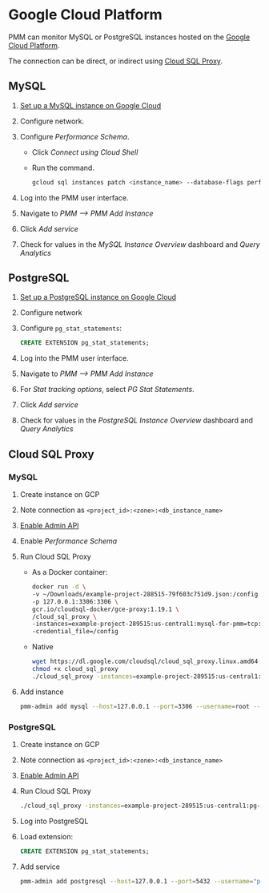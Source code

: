 # Google Cloud Platform

PMM can monitor MySQL or PostgreSQL instances hosted on the [Google Cloud Platform][GOOGLE_CLOUD].

The connection can be direct, or indirect using [Cloud SQL Proxy][GOOGLE_CLOUD_SQL_PROXY].


## MySQL

1. [Set up a MySQL instance on Google Cloud][GOOGLE_CLOUD_MYSQL]

2. Configure network.

3. Configure *Performance Schema*.

	- Click *Connect using Cloud Shell*

	- Run the command.

		```sh
		gcloud sql instances patch <instance_name> --database-flags performance_schema=on
		```

4. Log into the PMM user interface.

5. Navigate to *PMM --> PMM Add Instance*

5. Click *Add service*

6. Check for values in the *MySQL Instance Overview* dashboard and *Query Analytics*

<!--
pmm-admin add ?
-->


## PostgreSQL

1. [Set up a PostgreSQL instance on Google Cloud][GOOGLE_CLOUD_POSTGRESQL]

2. Configure network

3. Configure `pg_stat_statements`:

	```sql
	CREATE EXTENSION pg_stat_statements;
	```

<!--
Why not pg_stat_monitor?
Anything to check extensions are present?
-->

4. Log into the PMM user interface.

5. Navigate to *PMM --> PMM Add Instance*

6. For *Stat tracking options*, select *PG Stat Statements*.

7. Click *Add service*

8. Check for values in the *PostgreSQL Instance Overview* dashboard and *Query Analytics*








## Cloud SQL Proxy

### MySQL

1. Create instance on GCP

2. Note connection as `<project_id>:<zone>:<db_instance_name>`

3. [Enable Admin API][GOOGLE_CLOUD_ADMIN_API]

<!--
Downloads a JSON file?
-->

4. Enable *Performance Schema*

5. Run Cloud SQL Proxy

	- As a Docker container:

		```sh
		docker run -d \
		-v ~/Downloads/example-project-288515-79f603c751d9.json:/config \
		-p 127.0.0.1:3306:3306 \
		gcr.io/cloudsql-docker/gce-proxy:1.19.1 \
		/cloud_sql_proxy \
		-instances=example-project-289515:us-central1:mysql-for-pmm=tcp:0.0.0.0:3306 \
		-credential_file=/config
		```

	- Native

		```sh
		wget https://dl.google.com/cloudsql/cloud_sql_proxy.linux.amd64 -O cloud_sql_proxy
		chmod +x cloud_sql_proxy
		./cloud_sql_proxy -instances=example-project-289515:us-central1:mysql-for-pmm=tcp:3306 -credential_file=example-project-288515-79f603c751d9.json
		```

6. Add instance

	```sh
	pmm-admin add mysql --host=127.0.0.1 --port=3306 --username=root --password=secret --service-name=MySQLGCP --query-source=perfschema
	```

### PostgreSQL

1. Create instance on GCP

2. Note connection as `<project_id>:<zone>:<db_instance_name>`

3. [Enable Admin API][GOOGLE_CLOUD_ADMIN_API]

<!--
Need pg_stat_statements?
-->

4. Run Cloud SQL Proxy

	```sh
	./cloud_sql_proxy -instances=example-project-289515:us-central1:pg-for-pmm=tcp:5432 -credential_file=example-project-288515-79f603c751d9.json
	```


5. Log into PostgreSQL

6. Load extension:

	```sql
	CREATE EXTENSION pg_stat_statements;
	```

7. Add service

	```sh
	pmm-admin add postgresql --host=127.0.0.1 --port=5432 --username="postgres" --password=secret --service-name=PGGCP
	```

[GOOGLE_CLOUD_SQL]: https://cloud.google.com/sql
[GOOGLE_CLOUD]: https://cloud.google.com/
[GOOGLE_CLOUD_MYSQL]: https://cloud.google.com/sql/docs/mysql/quickstart
[GOOGLE_CLOUD_POSTGRESQL]: https://cloud.google.com/sql/docs/postgres/quickstart
[GOOGLE_CLOUD_SQL_PROXY]: https://cloud.google.com/sql/docs/mysql/connect-overview#cloud_sql_proxy
[GOOGLE_CLOUD_ADMIN_API]: https://cloud.google.com/sql/docs/mysql/admin-api#console
